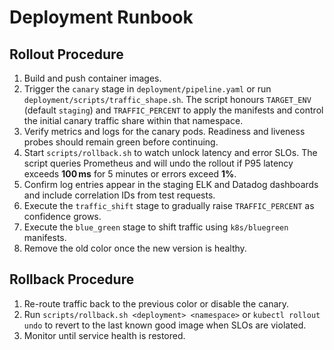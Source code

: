 # Deployment Runbook

## Rollout Procedure
1. Build and push container images.
2. Trigger the `canary` stage in `deployment/pipeline.yaml` or run `deployment/scripts/traffic_shape.sh`.
   The script honours `TARGET_ENV` (default `staging`) and `TRAFFIC_PERCENT` to apply the manifests and
   control the initial canary traffic share within that namespace.
3. Verify metrics and logs for the canary pods. Readiness and liveness probes should remain green before continuing.
4. Start `scripts/rollback.sh` to watch unlock latency and error SLOs. The script queries
   Prometheus and will undo the rollout if P95 latency exceeds **100 ms** for 5 minutes or
   errors exceed **1%**.
5. Confirm log entries appear in the staging ELK and Datadog dashboards and include correlation IDs from test requests.
6. Execute the `traffic_shift` stage to gradually raise `TRAFFIC_PERCENT` as confidence grows.
7. Execute the `blue_green` stage to shift traffic using `k8s/bluegreen` manifests.
8. Remove the old color once the new version is healthy.

## Rollback Procedure
1. Re-route traffic back to the previous color or disable the canary.
2. Run `scripts/rollback.sh <deployment> <namespace>` or `kubectl rollout undo` to revert to the last known good image when SLOs are violated.
3. Monitor until service health is restored.

